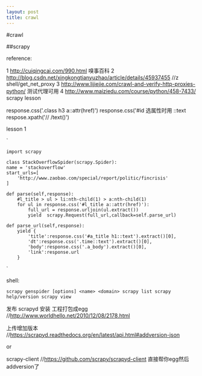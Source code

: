 ```yaml
---
layout: post
title: crawl 
---
```

#crawl

##scrapy

reference:

1 http://cuiqingcai.com/990.html 嗅事百科
2 http://blog.csdn.net/xingkongtianyuzhao/article/details/45937455 //z shell/get_net_proxy
3 http://www.lijiejie.com/crawl-and-verify-http-proxies-python/ 测试代理可用
4 http://www.maiziedu.com/course/python/458-7433/ scrapy lesson

response.css('.class h3 a::attr(href)')
response.css('#id 
选属性时用  ::text
respose.xpath('//  /text()')

lesson 1

`

    import scrapy

    class StackOverflowSpider(scrapy.Spider):
    name = 'stackoverflow'
    start_urls=[
        'http://www.zaobao.com/special/report/politic/fincrisis'
    ]
    
    def parse(self,response):
        #l_title > ul > li:nth-child(1) > a:nth-child(1)
        for ul in response.css('#l_title a::attr(href)'):
            full_url = response.urljoin(ul.extract())
            yield  scrapy.Request(full_url,callback=self.parse_url)

    def parse_url(self,response):
        yield {
            'title':response.css('#a_title h1::text').extract()[0],
            'dt':response.css('.time::text').extract()[0],
            'body':response.css('.a_body').extract()[0],
            'link':response.url
        }     
`

shell:

`
scrapy genspider [options] <name> <domain>
scrapy list
scrapy help/version
scrapy view
`

发布
scrapyd 安装
工程打包成egg //http://www.worldhello.net/2010/12/08/2178.html

上传增加版本 //https://scrapyd.readthedocs.org/en/latest/api.html#addversion-json

or 

scrapy-client //https://github.com/scrapy/scrapyd-client  直接帮你egg然后addversion了
